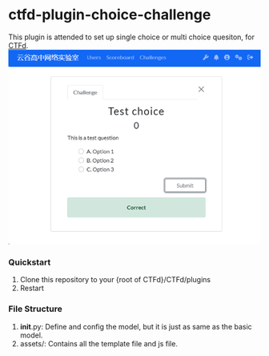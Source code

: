 # ctfd-plugin-choice-challenge

This plugin is attended to set up single choice or multi choice quesiton, for [CTFd](https://github.com/CTFd/CTFd/blob).
![img.png](img.png) 

### Quickstart

1. Clone this repository to your {root of CTFd}/CTFd/plugins
2. Restart 

### File Structure

1. __init__.py: Define and config the model, but it is just as same as the basic model.
2. assets/: Contains all the template file and js file.
